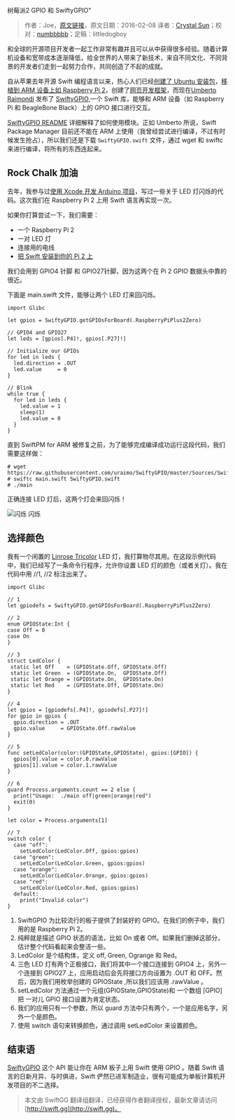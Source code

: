 树莓派2 GPIO 和 SwiftyGPIO"

> 作者：Joe，[原文链接](http://dev.iachieved.it/iachievedit/raspberry-pi-2-gpio-with-swiftygpio/)，原文日期：2016-02-08
> 译者：[Crystal Sun](http://www.jianshu.com/users/7a2d2cc38444/latest_articles)；校对：[numbbbbb](http://numbbbbb.com/)；定稿：littledogboy
  









和全球的开源项目开发者一起工作非常有趣并且可以从中获得很多经验。随着计算机设备和宽带成本逐渐降低，给全世界的人带来了新技术，来自不同文化、不同背景的开发者们走到一起努力合作，共同创造了不起的成就。

自从苹果去年开源 Swift 编程语言以来，热心人们已经[创建了 Ubuntu 安装包](http://dev.iachieved.it/iachievedit/ubuntu-packages-for-open-source-swift/)，[移植到 ARM 设备上如 Raspberry Pi 2](http://www.housedillon.com/?p=2287)，创建了[网页开发框架](http://dev.iachieved.it/iachievedit/building-rest-apis-with-zewo/)，而现在[Umberto Raimondi](https://www.uraimo.com) 发布了 [SwiftyGPIO](https://github.com/uraimo/SwiftyGPIO),一个 Swift 库，能够和 ARM 设备（如 Raspberry Pi 和 BeagleBone Black）上的 GPIO 接口进行交互。



[SwiftyGPIO README](https://github.com/uraimo/SwiftyGPIO/blob/master/README.md) 详细解释了如何使用模块。正如 Umberto 所说，Swift Package Manager 目前还不能在 ARM 上使用（我曾经尝试进行编译，不过有时候发生抢占），所以我们还是下载 `SwiftyGPIO.swift` 文件，通过 wget 和 swiftc  来进行编译，将所有的东西连起来。

## Rock Chalk 加油

去年，我参与过[使用 Xcode 开发 Arduino 项目](http://dev.iachieved.it/iachievedit/getting-started-with-arduino-and-xcode/)，写过一些关于 LED 灯闪烁的代码。这次我们在 Raspberry Pi 2 上用 Swift 语言再实现一次。

如果你打算尝试一下，我们需要：

* 一个 Raspberry Pi 2
* 一对 LED 灯
* 连接用的电线
* [把 Swift 安装到你的 Pi 2 上](http://dev.iachieved.it/iachievedit/open-source-swift-on-raspberry-pi-2/)

我们会用到 GPIO4 针脚 和 GPIO27针脚，因为这两个在 Pi 2 GPIO 数据头中靠的很近。

下面是 main.swift 文件，能够让两个 LED 灯来回闪烁。

    
    import Glibc
     
    let gpios = SwiftyGPIO.getGPIOsForBoard(.RaspberryPiPlus2Zero)
     
    // GPIO4 and GPIO27
    let leds = [gpios[.P4]!, gpios[.P27]!]
     
    // Initialize our GPIOs
    for led in leds {
      led.direction = .OUT
      led.value     = 0
    }
     
    // Blink
    while true {
      for led in leds {
        led.value = 1
        sleep(1)
        led.value = 0
      }
    }

直到 SwiftPM for ARM 被修复之前，为了能够完成编译成功运行这段代码，我们需要这样做：

    
    # wget https://raw.githubusercontent.com/uraimo/SwiftyGPIO/master/Sources/SwiftyGPIO.swift
    # swiftc main.swift SwiftyGPIO.swift
    # ./main

正确连接 LED 灯后，这两个灯会来回闪烁！

![闪烁 闪烁](https://swift.gg/img/articles/raspberry-pi-2-gpio-with-swiftygpio/SwiftLEDs.png1459473018.7848978)

## 选择颜色

我有一个闲置的 [Linrose Tricolor](http://www.amazon.com/Linrose-B4361H1-Green-Amber-Tricolor/dp/B008K1SWEC) LED 灯，我打算物尽其用。在这段示例代码中，我们已经写了一条命令行程序，允许你设置 LED 灯的颜色（或者关灯）。我在代码中用 //1, //2 标注出来了。

    
    import Glibc
     
    // 1
    let gpiodefs = SwiftyGPIO.getGPIOsForBoard(.RaspberryPiPlus2Zero)
     
    // 2
    enum GPIOState:Int {
    case Off = 0
    case On 
    }
     
    // 3
    struct LedColor {
     static let Off    = (GPIOState.Off, GPIOState.Off) 
     static let Green  = (GPIOState.On,  GPIOState.Off)
     static let Orange = (GPIOState.On,  GPIOState.On)
     static let Red    = (GPIOState.Off, GPIOState.On)
    }
     
    // 4
    let gpios = [gpiodefs[.P4]!, gpiodefs[.P27]!]
    for gpio in gpios {
      gpio.direction = .OUT
      gpio.value     = GPIOState.Off.rawValue
    }
     
    // 5
    func setLedColor(color:(GPIOState,GPIOState), gpios:[GPIO]) {
      gpios[0].value = color.0.rawValue
      gpios[1].value = color.1.rawValue
    }
     
    // 6
    guard Process.arguments.count == 2 else {
      print("Usage:  ./main off|green|orange|red")
      exit(0)
    }
     
    let color = Process.arguments[1]
     
    // 7
    switch color {
      case "off":
        setLedColor(LedColor.Off, gpios:gpios)
      case "green":
        setLedColor(LedColor.Green, gpios:gpios)
      case "orange":
        setLedColor(LedColor.Orange, gpios:gpios)
      case "red":
        setLedColor(LedColor.Red, gpios:gpios)
      default:
        print("Invalid color")
    }

1. SwiftGPIO 为比较流行的板子提供了封装好的 GPIO。在我们的例子中，我们用的是 Raspberry Pi 2。
2. 纯粹就是描述 GPIO 状态的语法，比如 On 或者 Off。如果我们删掉这部分，估计整个代码看起来会整洁一些。
3. LedColor 是个结构体，定义 off, Green, Ogrange 和 Red。
4. 三色 LED 灯有两个正极接口，我们将其中一个接口连接到 GPIO4 上，另外一个连接到 GPIO27 上，应用启动后会先将接口方向设置为 .OUT 和 OFF。然后，因为我们用枚举创建的 GPIOState ,所以我们应该用 .rawValue 。
5. setLedColor 方法通过一个元组(GPIOState,GPIOState)和 一个数组 [GPIO] 把 一对儿 GPIO 接口设置为肯定状态。 
6. 我们的应用只有一个参数，所以 guard 方法中只有两个，一个是应用名字，另外一个是颜色。
7. 使用 switch 语句来转换颜色，通过调用 setLedColor 来设置颜色。

## 结束语

[SwiftyGPIO](https://github.com/uraimo/SwiftyGPIO) 这个 API 能让你在 ARM 板子上用 Swift 使用 GPIO 。随着 Swift 语言的日新月异、与时俱进，Swift 俨然已进军制造业，很有可能成为单板计算机开发项目的不二选择。
> 本文由 SwiftGG 翻译组翻译，已经获得作者翻译授权，最新文章请访问 [http://swift.gg](http://swift.gg)。